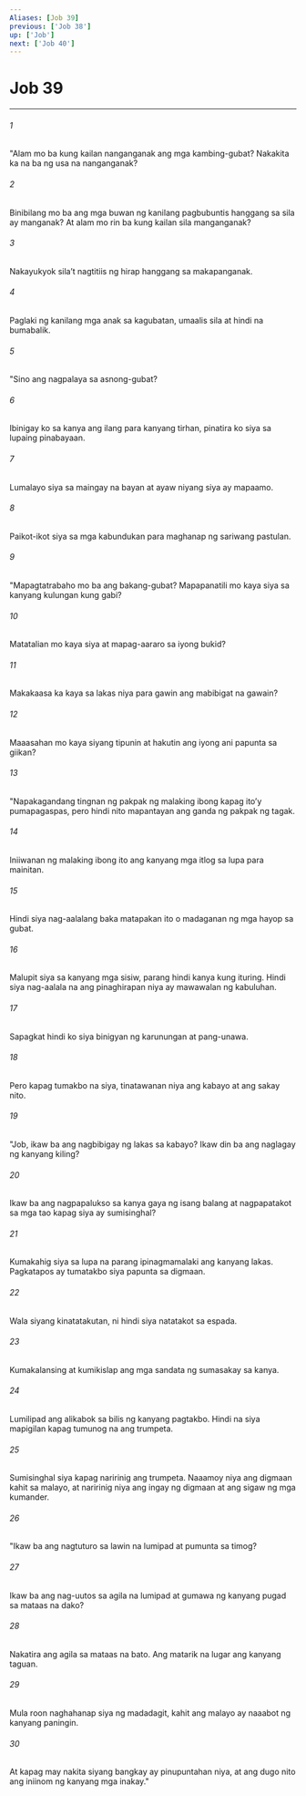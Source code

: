 ```yaml
---
Aliases: [Job 39]
previous: ['Job 38']
up: ['Job']
next: ['Job 40']
---
```

# Job 39

***

###### 1
"Alam mo ba kung kailan nanganganak ang mga kambing-gubat? Nakakita ka na ba ng usa na nanganganak? 

###### 2
Binibilang mo ba ang mga buwan ng kanilang pagbubuntis hanggang sa sila ay manganak? At alam mo rin ba kung kailan sila manganganak? 

###### 3
Nakayukyok silaʼt nagtitiis ng hirap hanggang sa makapanganak. 

###### 4
Paglaki ng kanilang mga anak sa kagubatan, umaalis sila at hindi na bumabalik. 

###### 5
"Sino ang nagpalaya sa asnong-gubat? 

###### 6
Ibinigay ko sa kanya ang ilang para kanyang tirhan, pinatira ko siya sa lupaing pinabayaan. 

###### 7
Lumalayo siya sa maingay na bayan at ayaw niyang siya ay mapaamo. 

###### 8
Paikot-ikot siya sa mga kabundukan para maghanap ng sariwang pastulan. 

###### 9
"Mapagtatrabaho mo ba ang bakang-gubat? Mapapanatili mo kaya siya sa kanyang kulungan kung gabi? 

###### 10
Matatalian mo kaya siya at mapag-aararo sa iyong bukid? 

###### 11
Makakaasa ka kaya sa lakas niya para gawin ang mabibigat na gawain? 

###### 12
Maaasahan mo kaya siyang tipunin at hakutin ang iyong ani papunta sa giikan? 

###### 13
"Napakagandang tingnan ng pakpak ng malaking ibong kapag itoʼy pumapagaspas, pero hindi nito mapantayan ang ganda ng pakpak ng tagak. 

###### 14
Iniiwanan ng malaking ibong ito ang kanyang mga itlog sa lupa para mainitan. 

###### 15
Hindi siya nag-aalalang baka matapakan ito o madaganan ng mga hayop sa gubat. 

###### 16
Malupit siya sa kanyang mga sisiw, parang hindi kanya kung ituring. Hindi siya nag-aalala na ang pinaghirapan niya ay mawawalan ng kabuluhan. 

###### 17
Sapagkat hindi ko siya binigyan ng karunungan at pang-unawa. 

###### 18
Pero kapag tumakbo na siya, tinatawanan niya ang kabayo at ang sakay nito. 

###### 19
"Job, ikaw ba ang nagbibigay ng lakas sa kabayo? Ikaw din ba ang naglagay ng kanyang kiling? 

###### 20
Ikaw ba ang nagpapalukso sa kanya gaya ng isang balang at nagpapatakot sa mga tao kapag siya ay sumisinghal? 

###### 21
Kumakahig siya sa lupa na parang ipinagmamalaki ang kanyang lakas. Pagkatapos ay tumatakbo siya papunta sa digmaan. 

###### 22
Wala siyang kinatatakutan, ni hindi siya natatakot sa espada. 

###### 23
Kumakalansing at kumikislap ang mga sandata ng sumasakay sa kanya. 

###### 24
Lumilipad ang alikabok sa bilis ng kanyang pagtakbo. Hindi na siya mapigilan kapag tumunog na ang trumpeta. 

###### 25
Sumisinghal siya kapag naririnig ang trumpeta. Naaamoy niya ang digmaan kahit sa malayo, at naririnig niya ang ingay ng digmaan at ang sigaw ng mga kumander. 

###### 26
"Ikaw ba ang nagtuturo sa lawin na lumipad at pumunta sa timog? 

###### 27
Ikaw ba ang nag-uutos sa agila na lumipad at gumawa ng kanyang pugad sa mataas na dako? 

###### 28
Nakatira ang agila sa mataas na bato. Ang matarik na lugar ang kanyang taguan. 

###### 29
Mula roon naghahanap siya ng madadagit, kahit ang malayo ay naaabot ng kanyang paningin. 

###### 30
At kapag may nakita siyang bangkay ay pinupuntahan niya, at ang dugo nito ang iniinom ng kanyang mga inakay."
